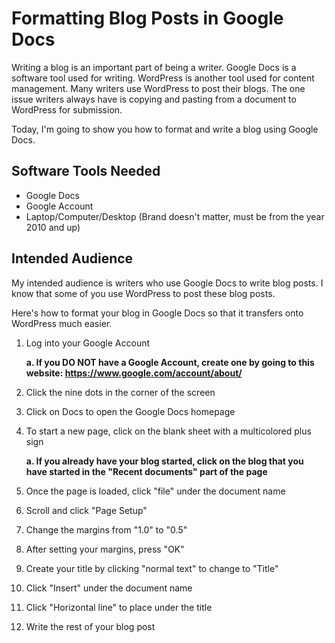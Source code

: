 # Formatting Blog Posts in Google Docs

Writing a blog is an important part of being a writer. Google Docs is a software tool used for writing. WordPress is another tool used for content management. Many writers use WordPress to post their blogs. The one issue writers always have is copying and pasting from a document to WordPress for submission. 

Today, I'm going to show you how to format and write a blog using Google Docs.




## Software Tools Needed

- Google Docs
- Google Account
- Laptop/Computer/Desktop (Brand doesn't matter, must be from the year 2010 and up)




## Intended Audience

My intended audience is writers who use Google Docs to write blog posts. I know that some of you use WordPress to post these blog posts. 

Here's how to format your blog in Google Docs so that it transfers onto WordPress much easier.





1. Log into your Google Account
    
     **a. If you DO NOT have a Google Account, create one by going to this website: https://www.google.com/account/about/**
    
    
2. Click the nine dots in the corner of the screen
3. Click on Docs to open the Google Docs homepage
4. To start a new page, click on the blank sheet with a multicolored plus sign
    
     **a. If you already have your blog started, click on the blog that you have started in the "Recent documents" part of the page**
5. Once the page is loaded, click "file" under the document name
6. Scroll and click "Page Setup"
7. Change the margins from "1.0" to "0.5"
8. After setting your margins, press "OK"
9. Create your title by clicking "normal text" to change to "Title"
10. Click "Insert" under the document name
11. Click "Horizontal line" to place under the title
12. Write the rest of your blog post
